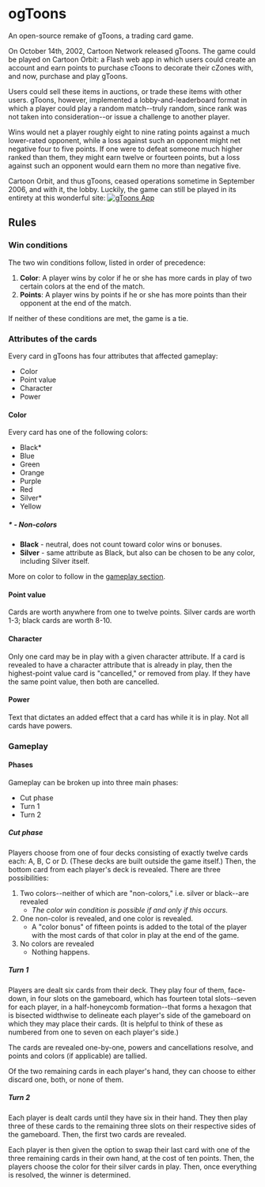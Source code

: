 # ogToons

An open-source remake of gToons, a trading card game.

On October 14th, 2002, Cartoon Network released gToons. The game could be played on Cartoon Orbit: a Flash web app in which users could create an account and earn points to purchase cToons to decorate their cZones with, and now, purchase and play gToons.

Users could sell these items in auctions, or trade these items with other users. gToons, however, implemented a lobby-and-leaderboard format in which a player could play a random match--truly random, since rank was not taken into consideration--or issue a challenge to another player.

Wins would net a player roughly eight to nine rating points against a much lower-rated opponent, while a loss against such an opponent might net negative four to five points. If one were to defeat someone much higher ranked than them, they might earn twelve or fourteen points, but a loss against such an opponent would earn them no more than negative five.

Cartoon Orbit, and thus gToons, ceased operations sometime in September 2006, and with it, the lobby. Luckily, the game can still be played in its entirety at this wonderful site: [![gToons App](./img/gtoons_app.png)](https://gtoons.app)

## Rules

### Win conditions

The two win conditions follow, listed in order of precedence:

1. **Color**: A player wins by color if he or she has more cards in play of two certain colors at the end of the match.
2. **Points**: A player wins by points if he or she has more points than their opponent at the end of the match.

If neither of these conditions are met, the game is a tie.

### Attributes of the cards

Every card in gToons has four attributes that affected gameplay:

- Color
- Point value
- Character
- Power

#### Color

Every card has one of the following colors:

- Black*
- Blue
- Green
- Orange
- Purple
- Red
- Silver*
- Yellow

##### \* - Non-colors

- **Black** - neutral, does not count toward color wins or bonuses.
- **Silver** - same attribute as Black, but also can be chosen to be any color, including Silver itself.

More on color to follow in the [gameplay section](#gameplay).

#### Point value

Cards are worth anywhere from one to twelve points. Silver cards are worth 1-3; black cards are worth 8-10.

#### Character

Only one card may be in play with a given character attribute. If a card is revealed to have a character attribute that is already in play, then the highest-point value card is "cancelled," or removed from play. If they have the same point value, then both are cancelled.

#### Power

Text that dictates an added effect that a card has while it is in play. Not all cards have powers.

### Gameplay

#### Phases

Gameplay can be broken up into three main phases:

- Cut phase
- Turn 1
- Turn 2

##### Cut phase

Players choose from one of four decks consisting of exactly twelve cards each: A, B, C or D. (These decks are built outside the game itself.) Then, the bottom card from each player's deck is revealed. There are three possibilities:

1. Two colors--neither of which are "non-colors," i.e. silver or black--are revealed
   - *The color win condition is possible if and only if this occurs.*
2. One non-color is revealed, and one color is revealed.
   - A "color bonus" of fifteen points is added to the total of the player with the most cards of that color in play at the end of the game.
3. No colors are revealed
   - Nothing happens.

##### Turn 1

Players are dealt six cards from their deck. They play four of them, face-down, in four slots on the gameboard, which has fourteen total slots--seven for each player, in a half-honeycomb formation--that forms a hexagon that is bisected widthwise to delineate each player's side of the gameboard on which they may place their cards. (It is helpful to think of these as numbered from one to seven on each player's side.)

The cards are revealed one-by-one, powers and cancellations resolve, and points and colors (if applicable) are tallied.

Of the two remaining cards in each player's hand, they can choose to either discard one, both, or none of them.

##### Turn 2

Each player is dealt cards until they have six in their hand. They then play three of these cards to the remaining three slots on their respective sides of the gameboard. Then, the first two cards are revealed.

Each player is then given the option to swap their last card with one of the three remaining cards in their own hand, at the cost of ten points. Then, the players choose the color for their silver cards in play. Then, once everything is resolved, the winner is determined.
